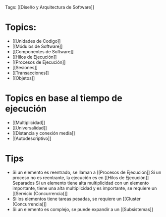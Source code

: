 Tags: [[Diseño y Arquitectura de Software]]
# Topics:
* [[Unidades de Codigo]]
* [[Módulos de Software]]
* [[Componentes de Software]]
* [[Hilos de Ejecución]]
* [[Procesos de Ejecución]]
* [[Sesiones]]
* [[Transacciones]]
* [[Objetos]]
# Topics en base al tiempo de ejecución
* [[Multiplicidad]]
* [[Universalidad]]
* [[Distancia y conexión media]]
* [[Autodescriptivo]]
# Tips
* Si un elemento es reentrado, se llaman a [[Procesos de Ejecución]]
Si un proceso no es reentrante, la ejecución es en [[Hilos de Ejecución]] Separados
Si un elemento tiene alta multiplicidad con un elemento importante, tiene una alta multiplicidad y es importante, se requiere un [[Servicio (Concurrencia)]]
* Si los elementos tiene tareas pesadas, se requiere un [[Cluster (Concurrencia)]]
* Si un elemento es complejo, se puede expandir a un [[Subsistemas]]
